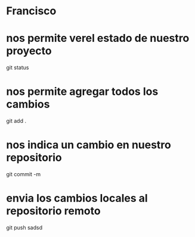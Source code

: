 # Francisco

# nos permite verel estado de nuestro proyecto
git status

# nos permite agregar todos los cambios
git add .

# nos indica un cambio en nuestro repositorio
git commit -m

# envia los cambios locales al repositorio remoto
git push
sadsd